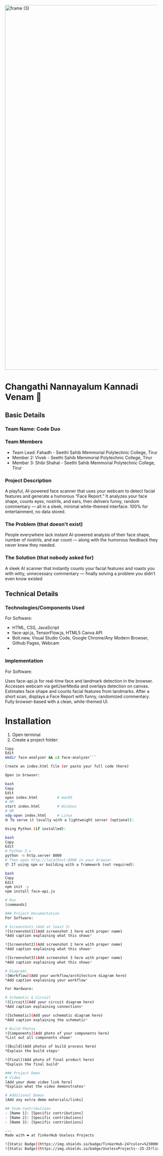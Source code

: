 <img width="3188" height="1202" alt="frame (3)" src="https://github.com/user-attachments/assets/517ad8e9-ad22-457d-9538-a9e62d137cd7" />


# Changathi Nannayalum Kannadi Venam 🎯


## Basic Details
### Team Name: Code Duo


### Team Members
- Team Lead: Fahadh - Seethi Sahib Memmorial Polytechnic College, Tirur
- Member 2: Vivek - Seethi Sahib Memmorial Polytechnic College, Tirur
- Member 3: Shibi Shahal - Seethi Sahib Memmorial Polytechnic College, Tirur

### Project Description
A playful, AI-powered face scanner that uses your webcam to detect facial features and generate a humorous “Face Report.” It analyzes your face shape, counts eyes, nostrils, and ears, then delivers funny, random commentary — all in a sleek, minimal white-themed interface. 100% for entertainment, no data stored.

### The Problem (that doesn't exist)
People everywhere lack instant AI-powered analysis of their face shape, number of nostrils, and ear count — along with the humorous feedback they never knew they needed.

### The Solution (that nobody asked for)
A sleek AI scanner that instantly counts your facial features and roasts you with witty, unnecessary commentary — finally solving a problem you didn’t even know existed

## Technical Details
### Technologies/Components Used
For Software:
- HTML, CSS, JavaScript
- face-api.js, TensorFlow.js, HTML5 Canva API
- Bolt.new, Visual Studio Code, Google Chrome/Any Modern Browser, Github Pages, Webcam
- 
### Implementation
For Software:

Uses face-api.js for real-time face and landmark detection in the browser.
Accesses webcam via getUserMedia and overlays detection on canvas.
Estimates face shape and counts facial features from landmarks.
After a short scan, displays a Face Report with funny, randomized commentary.
Fully browser-based with a clean, white-themed UI.

# Installation
1. Open terminal
2. Create a project folder:

```bash
Copy
Edit
mkdir face-analyzer && cd face-analyzer```

Create an index.html file (or paste your full code there)

Open in browser:

bash
Copy
Edit
open index.html         # macOS  
# OR  
start index.html        # Windows  
# OR  
xdg-open index.html     # Linux
🌐 To serve it locally with a lightweight server (optional):

Using Python (if installed):

bash
Copy
Edit
# Python 3.x
python -m http.server 8000
# Then open http://localhost:8000 in your browser
📦 If using npm or building with a framework (not required):

bash
Copy
Edit
npm init -y
npm install face-api.js

# Run
[commands]

### Project Documentation
For Software:

# Screenshots (Add at least 3)
![Screenshot1](Add screenshot 1 here with proper name)
*Add caption explaining what this shows*

![Screenshot2](Add screenshot 2 here with proper name)
*Add caption explaining what this shows*

![Screenshot3](Add screenshot 3 here with proper name)
*Add caption explaining what this shows*

# Diagrams
![Workflow](Add your workflow/architecture diagram here)
*Add caption explaining your workflow*

For Hardware:

# Schematic & Circuit
![Circuit](Add your circuit diagram here)
*Add caption explaining connections*

![Schematic](Add your schematic diagram here)
*Add caption explaining the schematic*

# Build Photos
![Components](Add photo of your components here)
*List out all components shown*

![Build](Add photos of build process here)
*Explain the build steps*

![Final](Add photo of final product here)
*Explain the final build*

### Project Demo
# Video
[Add your demo video link here]
*Explain what the video demonstrates*

# Additional Demos
[Add any extra demo materials/links]

## Team Contributions
- [Name 1]: [Specific contributions]
- [Name 2]: [Specific contributions]
- [Name 3]: [Specific contributions]

---
Made with ❤️ at TinkerHub Useless Projects 

![Static Badge](https://img.shields.io/badge/TinkerHub-24?color=%23000000&link=https%3A%2F%2Fwww.tinkerhub.org%2F)
![Static Badge](https://img.shields.io/badge/UselessProjects--25-25?link=https%3A%2F%2Fwww.tinkerhub.org%2Fevents%2FQ2Q1TQKX6Q%2FUseless%2520Projects)



